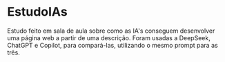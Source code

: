 # EstudoIAs
Estudo feito em sala de aula sobre como as IA's conseguem desenvolver uma página web a partir de uma descrição. Foram usadas a DeepSeek, ChatGPT e Copilot, para compará-las, utilizando o mesmo prompt para as três.
